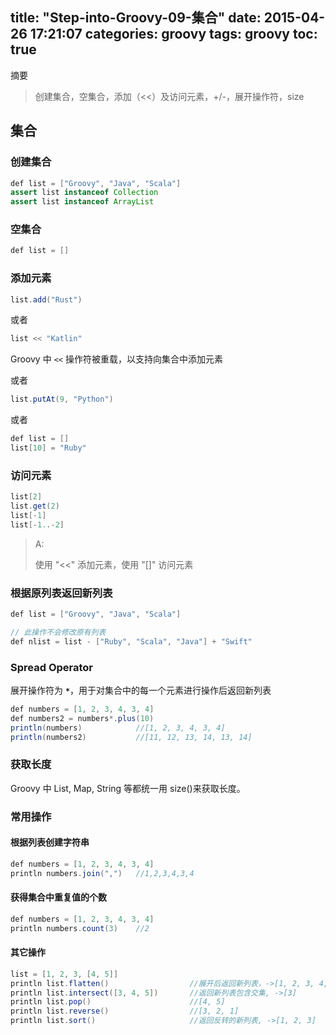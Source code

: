 title: "Step-into-Groovy-09-集合"
date: 2015-04-26 17:21:07
categories: groovy
tags: groovy
toc: true
---

摘要

>创建集合，空集合，添加（<<）及访问元素，+/-，展开操作符，size


## 集合

### 创建集合

```java
def list = ["Groovy", "Java", "Scala"]
assert list instanceof Collection
assert list instanceof ArrayList
```

### 空集合

```java
def list = []
```

### 添加元素

```java
list.add("Rust")
```

或者

```java
list << "Katlin"
```

Groovy 中 `<<` 操作符被重载，以支持向集合中添加元素

或者

```groovy
list.putAt(9, "Python")
```

或者

```java
def list = []
list[10] = "Ruby"
```

### 访问元素

```groovy
list[2]
list.get(2)
list[-1]
list[-1..-2]
```

>A:
>
>使用 "<<" 添加元素，使用 "[]" 访问元素

### 根据原列表返回新列表

```java
def list = ["Groovy", "Java", "Scala"]

// 此操作不会修改原有列表
def nlist = list - ["Ruby", "Scala", "Java"] + "Swift"
```

### Spread Operator

展开操作符为 **`*`**，用于对集合中的每一个元素进行操作后返回新列表

```java
def numbers = [1, 2, 3, 4, 3, 4]
def numbers2 = numbers*.plus(10)
println(numbers)            //[1, 2, 3, 4, 3, 4]
println(numbers2)           //[11, 12, 13, 14, 13, 14]
```

### 获取长度

Groovy 中 List, Map, String 等都统一用 size()来获取长度。


### 常用操作

#### 根据列表创建字符串

```java
def numbers = [1, 2, 3, 4, 3, 4]
println numbers.join(",")   //1,2,3,4,3,4
```

####  获得集合中重复值的个数

```java
def numbers = [1, 2, 3, 4, 3, 4]
println numbers.count(3)    //2
```

#### 其它操作

```java
list = [1, 2, 3, [4, 5]]
println list.flatten()                  //展开后返回新列表，->[1, 2, 3, 4, 5]
println list.intersect([3, 4, 5])       //返回新列表包含交集, ->[3]
println list.pop()                      //[4, 5]
println list.reverse()                  //[3, 2, 1]
println list.sort()                     //返回反转的新列表, ->[1, 2, 3]
```
